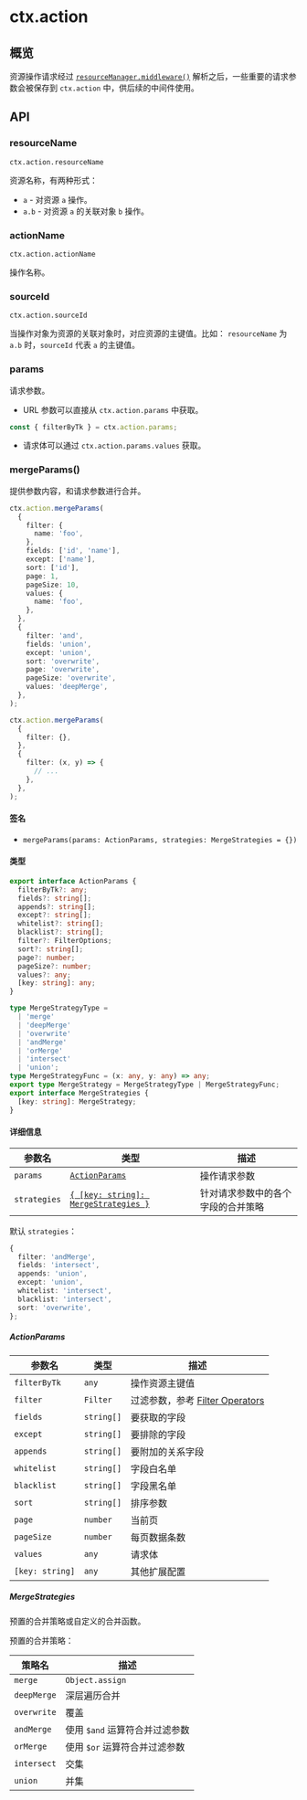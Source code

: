 # ctx.action

## 概览

资源操作请求经过 [`resourceManager.middleware()`](./resource-manager#middleware) 解析之后，一些重要的请求参数会被保存到 `ctx.action` 中，供后续的中间件使用。

## API

### resourceName

`ctx.action.resourceName`

资源名称，有两种形式：

- `a` - 对资源 `a` 操作。
- `a.b` - 对资源 `a` 的关联对象 `b` 操作。

### actionName

`ctx.action.actionName`

操作名称。

### sourceId

`ctx.action.sourceId`

当操作对象为资源的关联对象时，对应资源的主键值。比如： `resourceName` 为 `a.b` 时，`sourceId` 代表 `a` 的主键值。

### params

请求参数。

- URL 参数可以直接从 `ctx.action.params` 中获取。

```ts
const { filterByTk } = ctx.action.params;
```

- 请求体可以通过 `ctx.action.params.values` 获取。

### mergeParams()

提供参数内容，和请求参数进行合并。

```ts
ctx.action.mergeParams(
  {
    filter: {
      name: 'foo',
    },
    fields: ['id', 'name'],
    except: ['name'],
    sort: ['id'],
    page: 1,
    pageSize: 10,
    values: {
      name: 'foo',
    },
  },
  {
    filter: 'and',
    fields: 'union',
    except: 'union',
    sort: 'overwrite',
    page: 'overwrite',
    pageSize: 'overwrite',
    values: 'deepMerge',
  },
);

ctx.action.mergeParams(
  {
    filter: {},
  },
  {
    filter: (x, y) => {
      // ...
    },
  },
);
```

#### 签名

- `mergeParams(params: ActionParams, strategies: MergeStrategies = {})`

#### 类型

```ts
export interface ActionParams {
  filterByTk?: any;
  fields?: string[];
  appends?: string[];
  except?: string[];
  whitelist?: string[];
  blacklist?: string[];
  filter?: FilterOptions;
  sort?: string[];
  page?: number;
  pageSize?: number;
  values?: any;
  [key: string]: any;
}

type MergeStrategyType =
  | 'merge'
  | 'deepMerge'
  | 'overwrite'
  | 'andMerge'
  | 'orMerge'
  | 'intersect'
  | 'union';
type MergeStrategyFunc = (x: any, y: any) => any;
export type MergeStrategy = MergeStrategyType | MergeStrategyFunc;
export interface MergeStrategies {
  [key: string]: MergeStrategy;
}
```

#### 详细信息

| 参数名       | 类型                                                     | 描述                               |
| ------------ | -------------------------------------------------------- | ---------------------------------- |
| `params`     | [`ActionParams`](#actionparams)                          | 操作请求参数                       |
| `strategies` | [`{ [key: string]: MergeStrategies }`](#mergestrategies) | 针对请求参数中的各个字段的合并策略 |

默认 `strategies`：

```ts
{
  filter: 'andMerge',
  fields: 'intersect',
  appends: 'union',
  except: 'union',
  whitelist: 'intersect',
  blacklist: 'intersect',
  sort: 'overwrite',
};
```

##### ActionParams

| 参数名          | 类型       | 描述                                                    |
| --------------- | ---------- | ------------------------------------------------------- |
| `filterByTk`    | `any`      | 操作资源主键值                                          |
| `filter`        | `Filter`   | 过滤参数，参考 [Filter Operators](./database/operators) |
| `fields`        | `string[]` | 要获取的字段                                            |
| `except`        | `string[]` | 要排除的字段                                            |
| `appends`       | `string[]` | 要附加的关系字段                                        |
| `whitelist`     | `string[]` | 字段白名单                                              |
| `blacklist`     | `string[]` | 字段黑名单                                              |
| `sort`          | `string[]` | 排序参数                                                |
| `page`          | `number`   | 当前页                                                  |
| `pageSize`      | `number`   | 每页数据条数                                            |
| `values`        | `any`      | 请求体                                                  |
| `[key: string]` | `any`      | 其他扩展配置                                            |

##### MergeStrategies

预置的合并策略或自定义的合并函数。

预置的合并策略：

| 策略名      | 描述                           |
| ----------- | ------------------------------ |
| `merge`     | `Object.assign`                |
| `deepMerge` | 深层遍历合并                   |
| `overwrite` | 覆盖                           |
| `andMerge`  | 使用 `$and` 运算符合并过滤参数 |
| `orMerge`   | 使用 `$or` 运算符合并过滤参数  |
| `intersect` | 交集                           |
| `union`     | 并集                           |
